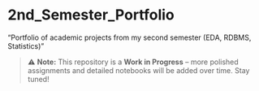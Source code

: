 # 2nd_Semester_Portfolio
“Portfolio of academic projects from my second semester (EDA, RDBMS, Statistics)”
> ⚠️ **Note:** This repository is a **Work in Progress** – more polished assignments and detailed notebooks will be added over time. Stay tuned!
